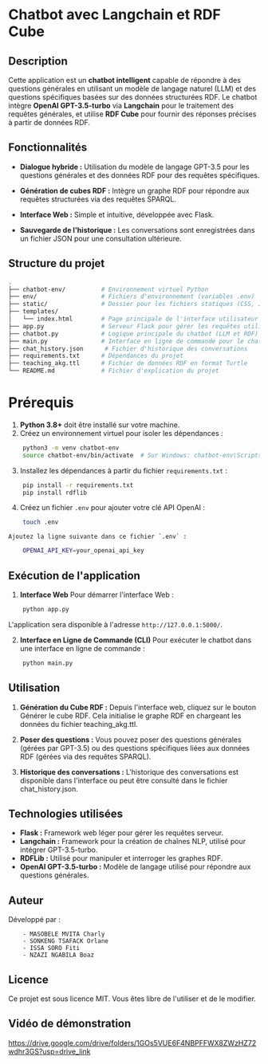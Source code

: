 # Chatbot avec Langchain et RDF Cube

## Description

Cette application est un **chatbot intelligent** capable de répondre à des questions générales en utilisant un modèle de langage naturel (LLM) et des questions spécifiques basées sur des données structurées RDF. Le chatbot intègre **OpenAI GPT-3.5-turbo** via **Langchain** pour le traitement des requêtes générales, et utilise **RDF Cube** pour fournir des réponses précises à partir de données RDF.

## Fonctionnalités

- **Dialogue hybride :** Utilisation du modèle de langage GPT-3.5 pour les questions générales et des données RDF pour des requêtes spécifiques.

- **Génération de cubes RDF :** Intègre un graphe RDF pour répondre aux requêtes structurées via des requêtes SPARQL.

- **Interface Web :** Simple et intuitive, développée avec Flask.

- **Sauvegarde de l'historique :** Les conversations sont enregistrées dans un fichier JSON pour une consultation ultérieure.

## Structure du projet

```bash
.
├── chatbot-env/          # Environnement virtuel Python
├── env/                  # Fichiers d'environnement (variables .env)
├── static/               # Dossier pour les fichiers statiques (CSS, JS, images)
├── templates/
│   └── index.html        # Page principale de l'interface utilisateur
├── app.py                # Serveur Flask pour gérer les requêtes utilisateur
├── chatbot.py            # Logique principale du chatbot (LLM et RDF)
├── main.py               # Interface en ligne de commande pour le chatbot
├── chat_history.json      # Fichier d'historique des conversations
├── requirements.txt      # Dépendances du projet
├── teaching_akg.ttl      # Fichier de données RDF en format Turtle
└── README.md             # Fichier d'explication du projet
```

# Prérequis

1. **Python 3.8+** doit être installé sur votre machine.
2. Créez un environnement virtuel pour isoler les dépendances :

```bash
    python3 -m venv chatbot-env
    source chatbot-env/bin/activate  # Sur Windows: chatbot-env\Scripts\activate
```

3. Installez les dépendances à partir du fichier `requirements.txt` :

```bash
    pip install -r requirements.txt
    pip install rdflib
```

4. Créez un fichier `.env` pour ajouter votre clé API OpenAI :

```bash
    touch .env
```
    Ajoutez la ligne suivante dans ce fichier `.env` :
```bash
    OPENAI_API_KEY=your_openai_api_key
```

## Exécution de l'application

1. **Interface Web**
Pour démarrer l'interface Web :
```bash
    python app.py
```
L'application sera disponible à l'adresse `http://127.0.0.1:5000/`.

2. **Interface en Ligne de Commande (CLI)**
Pour exécuter le chatbot dans une interface en ligne de commande :
```bash
    python main.py
```

## Utilisation

1. **Génération du Cube RDF :** Depuis l'interface web, cliquez sur le bouton Générer le cube RDF. Cela initialise le graphe RDF en chargeant les données du fichier teaching_akg.ttl.

2. **Poser des questions :** Vous pouvez poser des questions générales (gérées par GPT-3.5) ou des questions spécifiques liées aux données RDF (gérées via des requêtes SPARQL).

3. **Historique des conversations :** L'historique des conversations est disponible dans l'interface ou peut être consulté dans le fichier chat_history.json.

## Technologies utilisées

- **Flask :** Framework web léger pour gérer les requêtes serveur.
- **Langchain :** Framework pour la création de chaînes NLP, utilisé pour intégrer GPT-3.5-turbo.
- **RDFLib :** Utilisé pour manipuler et interroger les graphes RDF.
- **OpenAI GPT-3.5-turbo :** Modèle de langage utilisé pour répondre aux questions générales.

## Auteur

Développé par :

        - MASOBELE MVITA Charly
        - SONKENG TSAFACK Orlane
        - ISSA SORO Fiti
        - NZAZI NGABILA Boaz

## Licence

Ce projet est sous licence MIT. Vous êtes libre de l'utiliser et de le modifier.

## Vidéo de démonstration

https://drive.google.com/drive/folders/1GOs5VUE6F4NBPFFWX8ZWzHZ72wdhr3GS?usp=drive_link
